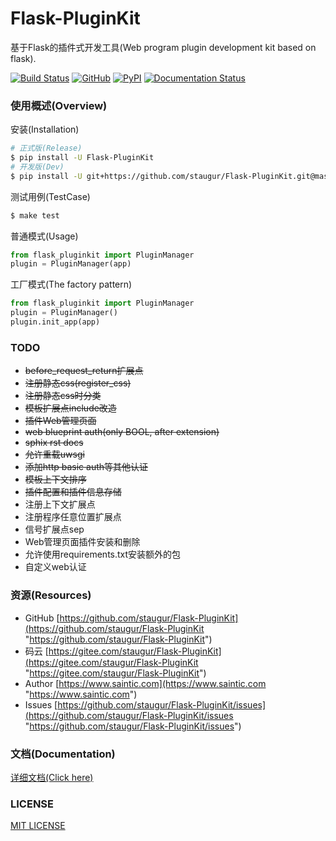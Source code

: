 # Flask-PluginKit

基于Flask的插件式开发工具(Web program plugin development kit based on flask).

[![Build Status](https://travis-ci.com/staugur/Flask-PluginKit.svg?branch=master)](https://travis-ci.com/staugur/Flask-PluginKit) [![GitHub](https://img.shields.io/github/license/mashape/apistatus.svg?style=popout)](https://pypi.org/project/Flask-PluginKit/) [![PyPI](https://img.shields.io/pypi/v/Flask-PluginKit.svg?style=popout)](https://pypi.org/project/Flask-PluginKit/) [![Documentation Status](https://readthedocs.org/projects/flask-pluginkit/badge/?version=latest)](https://flask-pluginkit.readthedocs.io/)


### 使用概述(Overview)

安装(Installation)

```bash
# 正式版(Release)
$ pip install -U Flask-PluginKit
# 开发版(Dev)
$ pip install -U git+https://github.com/staugur/Flask-PluginKit.git@master
```

测试用例(TestCase)

```bash
$ make test
```

普通模式(Usage)

```python
from flask_pluginkit import PluginManager
plugin = PluginManager(app)
```

工厂模式(The factory pattern)

```python
from flask_pluginkit import PluginManager
plugin = PluginManager()
plugin.init_app(app)
```


### TODO

- ~~before_request_return扩展点~~
- ~~注册静态css(register_css)~~
- ~~注册静态css时分类~~
- ~~模板扩展点include改造~~
- ~~插件Web管理页面~~
- ~~web blueprint auth(only BOOL, after extension)~~
- ~~sphix rst docs~~
- ~~允许重载uwsgi~~
- ~~添加http basic auth等其他认证~~
- ~~模板上下文排序~~
- ~~插件配置和插件信息存储~~
- 注册上下文扩展点
- 注册程序任意位置扩展点
- 信号扩展点sep
- Web管理页面插件安装和删除
- 允许使用requirements.txt安装额外的包
- 自定义web认证


### 资源(Resources)

* GitHub [https://github.com/staugur/Flask-PluginKit](https://github.com/staugur/Flask-PluginKit "https://github.com/staugur/Flask-PluginKit")
* 码云 [https://gitee.com/staugur/Flask-PluginKit](https://gitee.com/staugur/Flask-PluginKit "https://gitee.com/staugur/Flask-PluginKit")
* Author [https://www.saintic.com](https://www.saintic.com "https://www.saintic.com")
* Issues [https://github.com/staugur/Flask-PluginKit/issues](https://github.com/staugur/Flask-PluginKit/issues "https://github.com/staugur/Flask-PluginKit/issues")


### 文档(Documentation)

[详细文档(Click here)](https://flask-pluginkit.readthedocs.io)


### LICENSE

[MIT LICENSE](http://flask.pocoo.org/docs/license/#flask-license)
